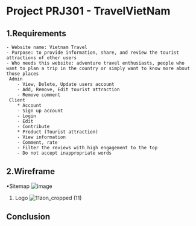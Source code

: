 # Project PRJ301 - TravelVietNam

## 1.Requirements

    - Website name: Vietnam Travel
    - Purpose: to provide information, share, and review the tourist attractions of other users
    - Who needs this website: adventure travel enthusiasts, people who want to plan a trip in the country or simply want to know more about those places
     Admin
        - View, Delete, Update users account
        - Add, Remove, Edit tourist attraction
        - Remove comment
     Client
        * Account
        - Sign up account
        - Login
        - Edit
        - Contribute 
        * Product (Tourist attraction)
        - View information
        - Comment, rate
        - Filter the reviews with high engagement to the top
        - Do not accept inappropriate words
        

## 2.Wireframe

   •Sitemap
   ![image](https://user-images.githubusercontent.com/122345473/218329078-27db2881-b243-463f-a71f-46921da2b65e.png)

   1. Logo
   ![11zon_cropped (11)](https://user-images.githubusercontent.com/122345473/218347262-b90d5b38-bfe5-4c57-8697-4e71b8c0ddec.png)

## Conclusion

